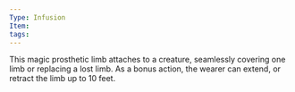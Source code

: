 ```yaml
---
Type: Infusion
Item: 
tags:
---
```

This magic prosthetic limb attaches to a creature, seamlessly covering one limb or replacing a lost limb. As a bonus action, the wearer can extend, or retract the limb up to 10 feet.